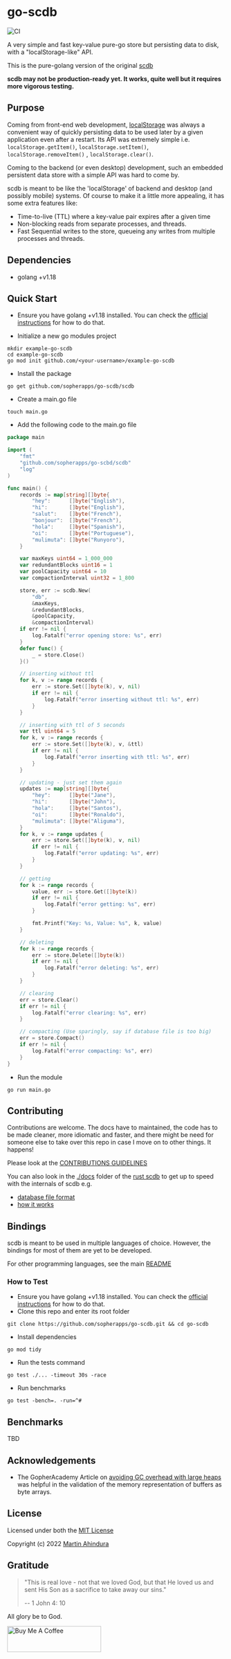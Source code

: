 # go-scdb

![CI](https://github.com/sopherapps/go-scdb/actions/workflows/ci.yml/badge.svg)

A very simple and fast key-value pure-go store but persisting data to disk, with a "localStorage-like" API.

This is the pure-golang version of the original [scdb](https://github.com/sopherapps/scdb)

**scdb may not be production-ready yet. It works, quite well but it requires more vigorous testing.**

## Purpose

Coming from front-end web
development, [localStorage](https://developer.mozilla.org/en-US/docs/Web/API/Window/localStorage) was always
a convenient way of quickly persisting data to be used later by a given application even after a restart.
Its API was extremely simple i.e. `localStorage.getItem()`, `localStorage.setItem()`, `localStorage.removeItem()`
, `localStorage.clear()`.

Coming to the backend (or even desktop) development, such an embedded persistent data store with a simple API
was hard to come by.

scdb is meant to be like the 'localStorage' of backend and desktop (and possibly mobile) systems.
Of course to make it a little more appealing, it has some extra features like:

- Time-to-live (TTL) where a key-value pair expires after a given time
- Non-blocking reads from separate processes, and threads.
- Fast Sequential writes to the store, queueing any writes from multiple processes and threads.

## Dependencies

- golang +v1.18

## Quick Start

- Ensure you have golang +v1.18 installed. You can check the [official instructions](https://go.dev/doc/install) for how
  to do that.

- Initialize a new go modules project

```shell
mkdir example-go-scdb
cd example-go-scdb
go mod init github.com/<your-username>/example-go-scdb
```

- Install the package

```shell
go get github.com/sopherapps/go-scdb/scdb
```

- Create a main.go file

```shell
touch main.go
```

- Add the following code to the main.go file

```go
package main

import (
	"fmt"
	"github.com/sopherapps/go-scbd/scdb"
	"log"
)

func main() {
	records := map[string][]byte{
		"hey":      []byte("English"),
		"hi":       []byte("English"),
		"salut":    []byte("French"),
		"bonjour":  []byte("French"),
		"hola":     []byte("Spanish"),
		"oi":       []byte("Portuguese"),
		"mulimuta": []byte("Runyoro"),
	}

	var maxKeys uint64 = 1_000_000
	var redundantBlocks uint16 = 1
	var poolCapacity uint64 = 10
	var compactionInterval uint32 = 1_800

	store, err := scdb.New(
		"db",
		&maxKeys,
		&redundantBlocks,
		&poolCapacity,
		&compactionInterval)
	if err != nil {
		log.Fatalf("error opening store: %s", err)
	}
	defer func() {
		_ = store.Close()
    }()

	// inserting without ttl
	for k, v := range records {
		err := store.Set([]byte(k), v, nil)
		if err != nil {
			log.Fatalf("error inserting without ttl: %s", err)
		}
	}

	// inserting with ttl of 5 seconds
	var ttl uint64 = 5
	for k, v := range records {
		err := store.Set([]byte(k), v, &ttl)
		if err != nil {
			log.Fatalf("error inserting with ttl: %s", err)
		}
	}

	// updating - just set them again
	updates := map[string][]byte{
		"hey":      []byte("Jane"),
		"hi":       []byte("John"),
		"hola":     []byte("Santos"),
		"oi":       []byte("Ronaldo"),
		"mulimuta": []byte("Aliguma"),
	}
	for k, v := range updates {
		err := store.Set([]byte(k), v, nil)
		if err != nil {
			log.Fatalf("error updating: %s", err)
		}
	}

	// getting
	for k := range records {
		value, err := store.Get([]byte(k))
		if err != nil {
			log.Fatalf("error getting: %s", err)
		}

		fmt.Printf("Key: %s, Value: %s", k, value)
	}

	// deleting
	for k := range records {
		err := store.Delete([]byte(k))
		if err != nil {
			log.Fatalf("error deleting: %s", err)
		}
	}

	// clearing
	err = store.Clear()
	if err != nil {
		log.Fatalf("error clearing: %s", err)
	}

	// compacting (Use sparingly, say if database file is too big)
	err = store.Compact()
	if err != nil {
		log.Fatalf("error compacting: %s", err)
	}
}
```

- Run the module

```shell
go run main.go 
```

## Contributing

Contributions are welcome. The docs have to maintained, the code has to be made cleaner, more idiomatic and faster,
and there might be need for someone else to take over this repo in case I move on to other things. It happens!

Please look at the [CONTRIBUTIONS GUIDELINES](./docs/CONTRIBUTING.md)

You can also look in the [./docs](https://github.com/sopherapps/scdb/tree/master/docs)
folder of the [rust scdb](https://github.com/sopherapps/scdb) to get up to speed with the internals of scdb e.g.

- [database file format](https://github.com/sopherapps/scdb/tree/master/docs/DB_FILE_FORMAT.md)
- [how it works](https://github.com/sopherapps/scdb/tree/master/docs/HOW_IT_WORKS.md)

## Bindings

scdb is meant to be used in multiple languages of choice. However, the bindings for most of them are yet to be
developed.

For other programming languages, see the
main [README](https://github.com/sopherapps/scdb/tree/master/README.md#bindings)

### How to Test

- Ensure you have golang +v1.18 installed. You can check the [official instructions](https://go.dev/doc/install) for how
  to do that.
- Clone this repo and enter its root folder

```shell
git clone https://github.com/sopherapps/go-scdb.git && cd go-scdb
```

- Install dependencies

```shell
go mod tidy
```

- Run the tests command

```shell
go test ./... -timeout 30s -race
```

- Run benchmarks

```shell
go test -bench=. -run=^#
```

## Benchmarks

TBD

## Acknowledgements

- The GopherAcademy Article
on [avoiding GC overhead with large heaps](https://blog.gopheracademy.com/advent-2018/avoid-gc-overhead-large-heaps/)
was helpful in the validation of the memory representation of buffers as byte arrays.

## License

Licensed under both the [MIT License](./LICENSE)

Copyright (c) 2022 [Martin Ahindura](https://github.com/tinitto)

## Gratitude

> "This is real love - not that we loved God, but that He loved us and sent His Son as a sacrifice
> to take away our sins."
>
> -- 1 John 4: 10

All glory be to God.

<a href="https://www.buymeacoffee.com/martinahinJ" target="_blank"><img src="https://cdn.buymeacoffee.com/buttons/v2/default-yellow.png" alt="Buy Me A Coffee" style="height: 60px !important;width: 217px !important;" ></a>